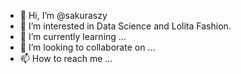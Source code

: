 - 👋 Hi, I’m @sakuraszy
- 👀 I’m interested in Data Science and Lolita Fashion.
- 🌱 I’m currently learning ...
- 💞️ I’m looking to collaborate on ...
- 📫 How to reach me ...

<!---
sakuraszy/sakuraszy is a ✨ special ✨ repository because its `README.md` (this file) appears on your GitHub profile.
You can click the Preview link to take a look at your changes.
--->
